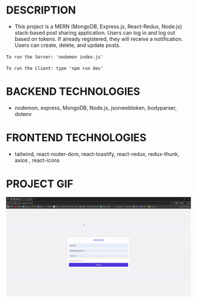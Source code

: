 # DESCRIPTION

- This project is a MERN (MongoDB, Express.js, React-Redux, Node.js) stack-based post sharing application. Users can log in and log out based on tokens. If already registered, they will receive a notification. Users can create, delete, and update posts.

`To run the Server: 'nodemon index.js'`

`To run the Client: type 'npm run dev'`

# BACKEND TECHNOLOGIES

- nodemon, express, MongoDB, Node.js, jsonwebtoken, bodyparser, dotenv

# FRONTEND TECHNOLOGIES

- tailwind, react-router-dom, react-toastify, react-redux, redux-thunk, axios , react-icons

# PROJECT GIF

![](./client/src/assets/post.gif)